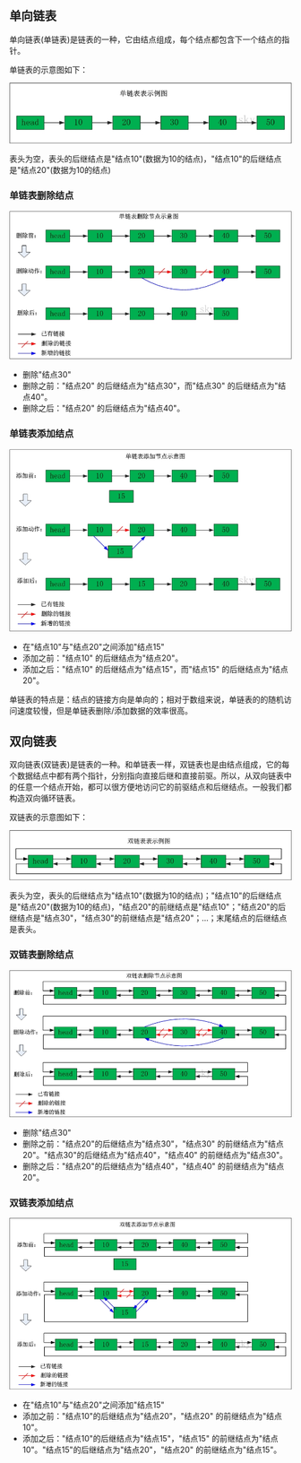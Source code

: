 ## 单向链表

单向链表(单链表)是链表的一种，它由结点组成，每个结点都包含下一个结点的指针。

单链表的示意图如下：

![单链表](images/1.14.jpg)

表头为空，表头的后继结点是"结点10"(数据为10的结点)，"结点10"的后继结点是"结点20"(数据为10的结点)

### 单链表删除结点

![单链表](images/1.15.jpg)

- 删除"结点30"
- 删除之前："结点20" 的后继结点为"结点30"，而"结点30" 的后继结点为"结点40"。
- 删除之后："结点20" 的后继结点为"结点40"。

### 单链表添加结点

![单链表](images/1.16.jpg)

- 在"结点10"与"结点20"之间添加"结点15"
- 添加之前："结点10" 的后继结点为"结点20"。
- 添加之后："结点10" 的后继结点为"结点15"，而"结点15" 的后继结点为"结点20"。

单链表的特点是：结点的链接方向是单向的；相对于数组来说，单链表的的随机访问速度较慢，但是单链表删除/添加数据的效率很高。

## 双向链表

双向链表(双链表)是链表的一种。和单链表一样，双链表也是由结点组成，它的每个数据结点中都有两个指针，分别指向直接后继和直接前驱。所以，从双向链表中的任意一个结点开始，都可以很方便地访问它的前驱结点和后继结点。一般我们都构造双向循环链表。

双链表的示意图如下：

![双链表](images/1.17.jpg)

表头为空，表头的后继结点为"结点10"(数据为10的结点)；"结点10"的后继结点是"结点20"(数据为10的结点)，"结点20"的前继结点是"结点10"；"结点20"的后继结点是"结点30"，"结点30"的前继结点是"结点20"；...；末尾结点的后继结点是表头。

### 双链表删除结点

![双链表](images/1.18.jpg)

- 删除"结点30"
- 删除之前："结点20"的后继结点为"结点30"，"结点30" 的前继结点为"结点20"。"结点30"的后继结点为"结点40"，"结点40" 的前继结点为"结点30"。
- 删除之后："结点20"的后继结点为"结点40"，"结点40" 的前继结点为"结点20"。

### 双链表添加结点

![双链表](images/1.19.jpg)

- 在"结点10"与"结点20"之间添加"结点15"
- 添加之前："结点10"的后继结点为"结点20"，"结点20" 的前继结点为"结点10"。
- 添加之后："结点10"的后继结点为"结点15"，"结点15" 的前继结点为"结点10"。"结点15"的后继结点为"结点20"，"结点20" 的前继结点为"结点15"。